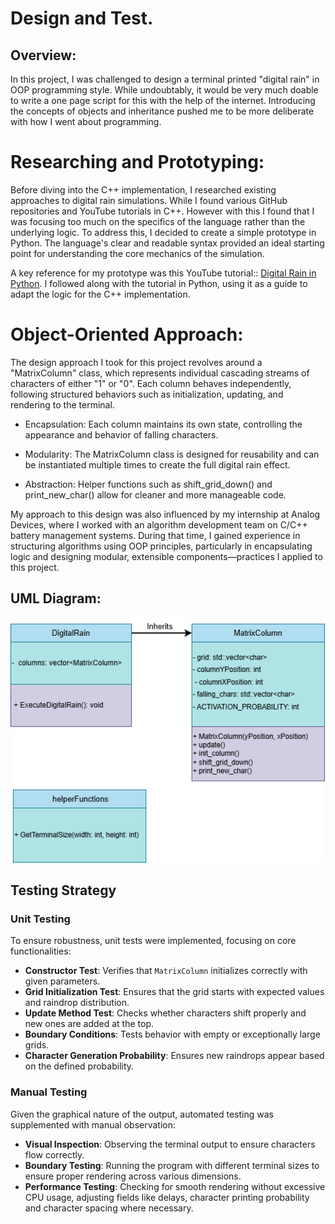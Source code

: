# Design and Test.

## Overview:

In this project, I was challenged to design a terminal printed "digital rain" in OOP programming style.
While undoubtably, it would be very much doable to write a one page script for this with the help of the internet.
Introducing the concepts of objects and inheritance pushed me to be more deliberate with how I went about programming.

# Researching and Prototyping:

Before diving into the C++ implementation, I researched existing approaches to digital rain simulations. While I found various GitHub repositories and YouTube tutorials in C++. However with this I found that I was focusing too much on the specifics of the language rather than the underlying logic. To address this, I decided to create a simple prototype in Python. The language's clear and readable syntax provided an ideal starting point for understanding the core mechanics of the simulation.

A key reference for my prototype was this YouTube tutorial:: [Digital Rain in Python](https://www.youtube.com/watch?v=eq-DoIjW4yI). I followed along with the tutorial in Python, using it as a guide to adapt the logic for the C++ implementation.


# Object-Oriented Approach:

The design approach I took for this project revolves around a "MatrixColumn" class, which represents individual cascading streams of characters of either "1" or "0". Each column behaves independently, following structured behaviors such as initialization, updating, and rendering to the terminal.

- Encapsulation: Each column maintains its own state, controlling the appearance and behavior of falling characters.

- Modularity: The MatrixColumn class is designed for reusability and can be instantiated multiple times to create the full digital rain effect.

- Abstraction: Helper functions such as shift_grid_down() and print_new_char() allow for cleaner and more manageable code.

My approach to this design was also influenced by my internship at Analog Devices, where I worked with an algorithm development team on C/C++ battery management systems. During that time, I gained experience in structuring algorithms using OOP principles, particularly in encapsulating logic and designing modular, extensible components—practices I applied to this project.

## UML Diagram:

![UML Diagram](../assets/images/uml_diagram.png)

## Testing Strategy
### Unit Testing
To ensure robustness, unit tests were implemented, focusing on core functionalities:
- **Constructor Test**: Verifies that `MatrixColumn` initializes correctly with given parameters.
- **Grid Initialization Test**: Ensures that the grid starts with expected values and raindrop distribution.
- **Update Method Test**: Checks whether characters shift properly and new ones are added at the top.
- **Boundary Conditions**: Tests behavior with empty or exceptionally large grids.
- **Character Generation Probability**: Ensures new raindrops appear based on the defined probability.

### Manual Testing
Given the graphical nature of the output, automated testing was supplemented with manual observation:
- **Visual Inspection**: Observing the terminal output to ensure characters flow correctly.
- **Boundary Testing**: Running the program with different terminal sizes to ensure proper rendering across various dimensions.
- **Performance Testing**: Checking for smooth rendering without excessive CPU usage, adjusting fields like delays, character printing probability and character spacing where necessary.